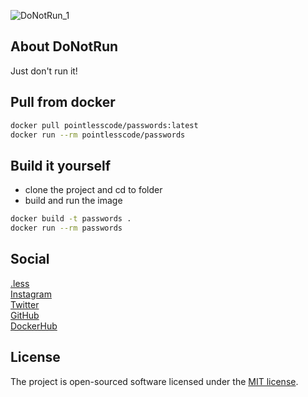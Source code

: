 ![DoNotRun_1](https://github.com/pointless-code/do-not-run/assets/18129171/fed07e84-7523-4a00-8a84-9414a89ffece)

## About DoNotRun

Just don't run it!

## Pull from docker

```bash
docker pull pointlesscode/passwords:latest
docker run --rm pointlesscode/passwords
```

## Build it yourself
- clone the project and cd to folder
- build and run the image
```bash
docker build -t passwords .
docker run --rm passwords
```

## Social

<a href="https://pointlesscode.dev/">.less</a><br>
<a href="https://www.instagram.com/pointlesscode">Instagram</a><br>
<a href="https://x.com/pointlessCodes">Twitter</a><br>
<a href="https://github.com/pointless-code">GitHub</a><br>
<a href="https://hub.docker.com/u/pointlesscode">DockerHub</a>

## License

The project is open-sourced software licensed under the [MIT license](https://opensource.org/licenses/MIT).
